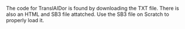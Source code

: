 The code for TranslAIDor is found by downloading the TXT file. There is also an HTML and SB3 file attatched. Use the SB3 file on Scratch to properly load it.
